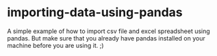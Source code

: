 # importing-data-using-pandas

A simple example of how to import csv file and excel spreadsheet using pandas. But make sure that you already have pandas installed on your machine before you are using it. ;)
